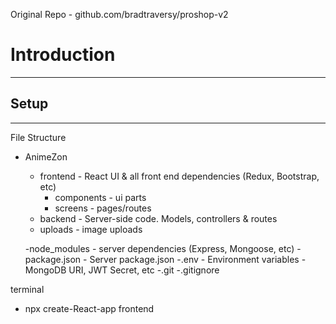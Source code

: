 

Original Repo - github.com/bradtraversy/proshop-v2


# Introduction
----

## Setup
----
File Structure
- AnimeZon
	- frontend - React UI & all front end dependencies (Redux, Bootstrap, etc)
		- components - ui parts
		- screens - pages/routes
	- backend - Server-side code. Models, controllers & routes
	- uploads - image uploads

	-node_modules - server dependencies (Express, Mongoose, etc)
	-package.json - Server package.json
	-.env - Environment variables - MongoDB URI, JWT Secret, etc
	-.git
	-.gitignore


terminal 
- npx create-React-app frontend







